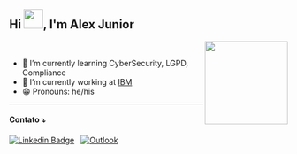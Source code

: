 ## Hi <img src="https://c.tenor.com/WX8OXgN5VpMAAAAi/waving-wave-hello.gif" width="35px">, I'm Alex Junior

<a href="https://beacons.ai/alex_junior" title="Entre no portal">
  <img src="https://static.wikia.nocookie.net/minecraft/images/f/fd/NetherPortalAnimated.gif/revision/latest?cb=20200112000746" align="right" width=150 /><br>
</a>

- 📖  I’m currently learning CyberSecurity, LGPD, Compliance
- 🔭 I’m currently working at [IBM](https://www.ibm.com) 
- 😁 Pronouns: he/his

<hr>

#### Contato ⤵

[![Linkedin Badge](https://img.shields.io/badge/linkedin%20-%230077B5.svg?&style=for-the-badge&logo=linkedin&logoColor=white)](https://www.linkedin.com/in/alex-junior/) &nbsp;
[![Outlook](https://img.shields.io/badge/Microsoft_Outlook-0078D4?style=for-the-badge&logo=microsoft-outlook&logoColor=white)](mailto:alexalencarjr@outlook.com)
